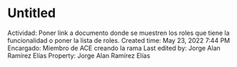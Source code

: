 # Untitled

Actividad: Poner link a documento donde se muestren los roles que tiene la funcionalidad o poner la lista de roles.
Created time: May 23, 2022 7:44 PM
Encargado: Miembro de ACE creando la rama
Last edited by: Jorge Alan Ramírez Elías
Property: Jorge Alan Ramírez Elías
